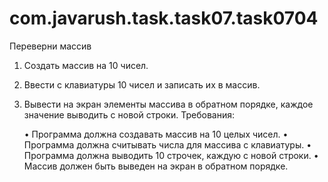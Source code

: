 # com.javarush.task.task07.task0704
Переверни массив

1. Создать массив на 10 чисел.
2. Ввести с клавиатуры 10 чисел и записать их в массив.
3. Вывести на экран элементы массива в обратном порядке, каждое значение выводить с новой строки.
Требования:

    •
    Программа должна создавать массив на 10 целых чисел.
    •
    Программа должна считывать числа для массива с клавиатуры.
    •
    Программа должна выводить 10 строчек, каждую с новой строки.
    •
    Массив должен быть выведен на экран в обратном порядке.
